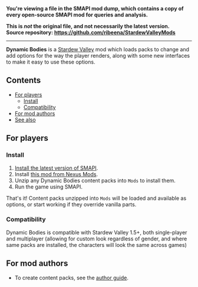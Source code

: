 **You're viewing a file in the SMAPI mod dump, which contains a copy of every open-source SMAPI mod
for queries and analysis.**

**This is _not_ the original file, and not necessarily the latest version.**  
**Source repository: https://github.com/ribeena/StardewValleyMods**

----

**Dynamic Bodies** is a [Stardew Valley](http://stardewvalley.net/) mod which loads packs
to change and add options for the way the player renders, along with some new interfaces
to make it easy to use these options.

## Contents
* [For players](#for-players)
  * [Install](#install)
  * [Compatibility](#compatibility)
* [For mod authors](#for-mod-authors)
* [See also](#see-also)

## For players
### Install
1. [Install the latest version of SMAPI](https://smapi.io/).
2. Install [this mod from Nexus Mods](https://www.nexusmods.com/stardewvalley/mods/12893).
3. Unzip any Dynamic Bodies content packs into `Mods` to install them.
4. Run the game using SMAPI.

That's it! Content packs unzipped into `Mods` will be loaded and available as options, or
start working if they override vanilla parts.

### Compatibility
Dynamic Bodies is compatible with Stardew Valley 1.5+, both single-player and
multiplayer (allowing for custom look regardless of gender, and where same packs are installed,
the characters will look the same across games)

## For mod authors
* To create content packs, see the [author guide](author-guide.md).

